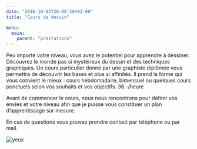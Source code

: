 ```yaml
---
date: "2016-10-03T20:00:30+02:00"
title: "Cours de dessin"

menu:
  main:
    parent: "prestations"
---
```


Peu importe votre niveau, vous avez le potentiel pour apprendre à dessiner. Découvrez le monde pas si mystérieux du dessin et des techniques graphiques. Un cours particulier donné par une graphiste diplômée vous permettra de découvrir les bases et plus si affinités. Il prend la forme qui vous convient le mieux : cours hebdomadaire, bimensuel ou quelques cours ponctuels selon vos souhaits et vos objectifs.
36.-/heure

Avant de commencer le cours, nous nous rencontrons pour définir vos envies et votre niveau afin que je puisse vous constituer un plan d’apprentissage sur mesure.

En cas de questions vous pouvez prendre contact par téléphone ou par mail.

![yeux](/img/yeux.jpg)
